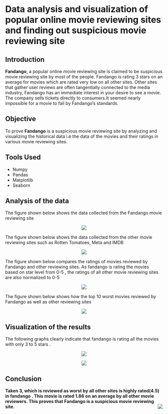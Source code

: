 <h1>Data analysis and visualization of popular online movie reviewing sites and finding out suspicious movie reviewing site</h1>
<h2>Introduction</h2>
<strong>Fandango</strong>, a popular online movie reviewing site is claimed to be suspicious movie reviewing site by most of the people.
Fandango is rating 3 stars on an average for  movies  which are rated very low on all other sites. Other sites that gather user reviews are often tangentially connected to the media industry, Fandango has an immediate interest in your desire to see a movie. The company sells tickets directly to consumers.It seemed nearly impossible for a movie to fail by Fandango’s standards.
<h2>Objective</h2>
To prove <strong>Fandango</strong> is a suspicious movie reviewing site by analyzing and visualizing the historical data i.e the data of the movies and their ratings in various movie reviewing sites.
<h2>Tools Used</h2>
<ul>
<li>Numpy</li>
<li>Pandas</li>
<li>Matplotlib</li>
<li>Seaborn</li>
</ul>
<h2>Analysis of the data</h2>
<p>The figure shown below shows the data collected from the Fandango movie reviewing site</p>
<p align="center"><img src="https://user-images.githubusercontent.com/109975786/211799054-65044b7e-efb8-49e8-9341-8bd743e29e44.JPG"></p>

<p>The figure shown below shows the data collected from the other movie reviewing sites such as Rotten Tomatoes, Meta and IMDB</p>
<p align="center"><img src="https://user-images.githubusercontent.com/109975786/211799075-64e4fa94-1117-477c-9036-ffcc2ea3fcf0.JPG"></p>
<p>The figure shown below  compares the ratings of movies reviewed by Fandango and other reviewing sites. As fandango is rating the movies based on star level from 0-5 , the ratings of all other movie reviewing sites are also normalized to 0-5</p>

<p align="center"><img src="https://user-images.githubusercontent.com/109975786/211799085-ccba824d-105c-45ad-8255-66aefaa25b7f.JPG"></p>
<p>The figure shown below  shows how the top 10 worst movies reviewed by Fandango as well as other reviewing sites</p>
<p align="center"><img src="https://user-images.githubusercontent.com/109975786/211799103-5de0897d-b745-445d-abb0-af1a5b1e1f03.JPG"></p>
<h2>Visualization of the results</h2>
<p>The following graphs clearly indicate that fandango is rating all the movies with only 3 to 5 stars . 
<p align="center"><img src="https://user-images.githubusercontent.com/109975786/211799162-d85a2a31-465d-4876-a390-a0274f12aac4.JPG"></p>
<p align="center"><img src="https://user-images.githubusercontent.com/109975786/211799243-79f79988-bd49-4be0-89b2-86b43dfe0cda.JPG"></p>
<h2>Conclusion</h2><p><strong>Taken 3, which is reviewed as worst by all other sites is highly rated(4.5) in fandango . This movie is rated 1.86 on an average by all other movie reviewers. This proves that Fandango is a suspicious movie reviewing site.</strong>
  <img src="https://user-images.githubusercontent.com/109975786/211799891-1ff26f9b-0e51-4b85-a901-c389c784ffeb.JPG" align="right"></p>
